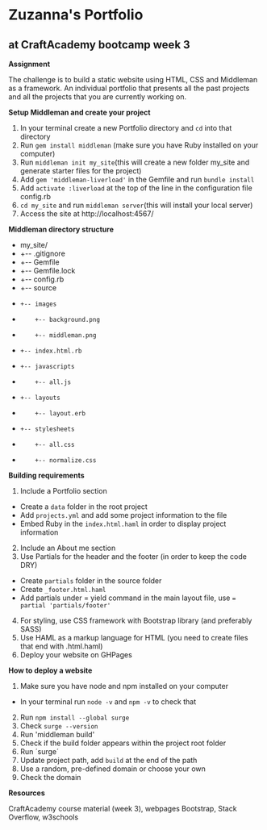 # Zuzanna's Portfolio
## at CraftAcademy bootcamp week 3

**Assignment**

The challenge is to build a static website using HTML, CSS and Middleman as a framework. An individual portfolio that presents all the past projects and all the projects that you are currently working on.

**Setup  Middleman and create your project**

1. In your terminal create a new Portfolio directory and `cd` into that directory
2. Run `gem install middleman` (make sure you have Ruby installed on your computer)
3. Run `middleman init my_site`(this will create a new folder my_site and generate starter files for the project)
4. Add `gem 'middleman-liverload'` in the Gemfile and run `bundle install`
5. Add `activate :liverload` at the top of the line in the configuration file config.rb
6. `cd my_site` and run `middleman server`(this will install your local server)
7. Access the site at http://localhost:4567/

**Middleman directory structure**

* my_site/
* +-- .gitignore
* +-- Gemfile
* +-- Gemfile.lock
* +-- config.rb
* +-- source
*     +-- images
*         +-- background.png
*         +-- middleman.png
*     +-- index.html.rb
*     +-- javascripts
*         +-- all.js
*     +-- layouts
*         +-- layout.erb
*     +-- stylesheets
*         +-- all.css
*         +-- normalize.css

**Building requirements**

1. Include a Portfolio section
* Create a `data` folder in the root project
 * Add `projects.yml` and add some project information to the file
 * Embed Ruby in the `index.html.haml` in order to display project information
2. Include an About me section
3. Use Partials for the header and the footer (in order to keep the code DRY)
* Create `partials` folder in the source folder
* Create `_footer.html.haml`
* Add partials under = yield command in the main layout file, use `= partial 'partials/footer'`
4. For styling, use CSS framework with Bootstrap library (and preferably SASS)
5. Use HAML as a markup language for HTML (you need to create files that end with .html.haml)
6. Deploy your website on GHPages

**How to deploy a website**

1. Make sure you have node and npm installed on your computer
* In your terminal run `node -v` and `npm -v` to check that
2. Run `npm install --global surge`
3. Check `surge --version`
4. Run 'middleman build'
5. Check if the build folder appears within the project root folder
6. Run ´surge´
7. Update project path, add `build` at the end of the path
8. Use a random, pre-defined domain or choose your own
9. Check the domain

**Resources**

CraftAcademy course material (week 3), webpages Bootstrap, Stack Overflow, w3schools
